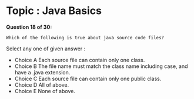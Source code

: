 Topic : Java Basics
===================
**Question 18 of 30:**
```
Which of the following is true about java source code files? 

```

Select any one of given answer :
- Choice A Each source file can contain only one class.
- Choice B The file name must match the class name including case, and have a .java extension.
- Choice C Each source file can contain only one public class.
- Choice D All of above.
- Choice E None of above.

